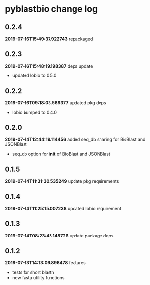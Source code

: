 # pyblastbio change log
## 0.2.4
**2019-07-16T15:49:37.922743**
repackaged




## 0.2.3
**2019-07-16T15:48:19.198387**
deps update

 - updated lobio to 0.5.0


## 0.2.2
**2019-07-16T09:18:03.569377**
updated pkg deps

 - lobio bumped to 0.4.0


## 0.2.0
**2019-07-14T12:44:19.114456**
added seq_db sharing for BioBlast and JSONBlast

 - seq_db option for __init__ of BioBlast and JSONBlast


## 0.1.5
**2019-07-14T11:31:30.535249**
update pkg requirements




## 0.1.4
**2019-07-14T11:25:15.007238**
updated lobio requirement




## 0.1.3
**2019-07-14T08:23:43.148726**
update package deps




## 0.1.2
**2019-07-13T14:13:09.896478**
features

 - tests for short blastn
 - new fasta utility functions
